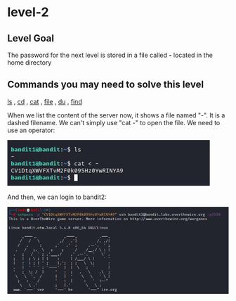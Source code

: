 # level-2

## Level Goal

The password for the next level is stored in a file called **-** located in the home directory

## Commands you may need to solve this level

[ls](https://man7.org/linux/man-pages/man1/ls.1.html) , [cd](https://man7.org/linux/man-pages/man1/cd.1p.html) , [cat](https://man7.org/linux/man-pages/man1/cat.1.html) , [file](https://man7.org/linux/man-pages/man1/file.1.html) , [du](https://man7.org/linux/man-pages/man1/du.1.html) , [find](https://man7.org/linux/man-pages/man1/find.1.html)


When we list the content of the server now, it shows a file named "-". It is a dashed filename. We can't simply use "cat -" to open the file. We need to use an operator:

![image](https://github.com/gabcarvalhaes/overthewire-wargames/blob/master/Bandit/level-2/screenshot-cat-level2.png)

And then, we can login to bandit2:

![image](https://github.com/gabcarvalhaes/overthewire-wargames/blob/master/Bandit/level-2/screenshot-level2-ssh.png)

